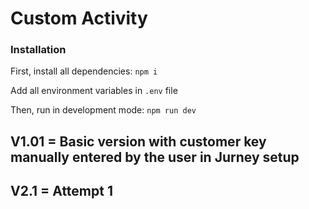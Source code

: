# Custom Activity

### Installation
First, install all dependencies: `npm i`

Add all environment variables in `.env` file

Then, run in development mode: `npm run dev`

## V1.01 = Basic version with customer key manually entered by the user in Jurney setup
## V2.1 = Attempt 1
